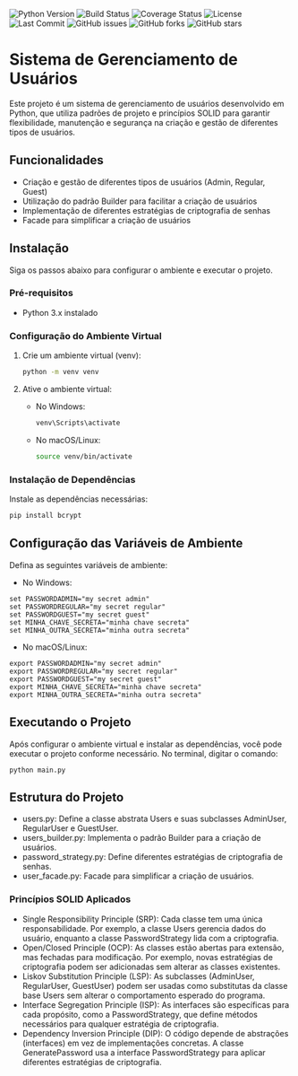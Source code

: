 ![Python Version](https://img.shields.io/badge/python-3.x-blue)
![Build Status](https://github.com/USERNAME/REPOSITORY/actions/workflows/main.yml/badge.svg)
![Coverage Status](https://coveralls.io/repos/github/USERNAME/REPOSITORY/badge.svg?branch=main)
![License](https://img.shields.io/badge/license-MIT-green)
![Last Commit](https://img.shields.io/github/last-commit/USERNAME/REPOSITORY)
![GitHub issues](https://img.shields.io/github/issues/USERNAME/REPOSITORY)
![GitHub forks](https://img.shields.io/github/forks/USERNAME/REPOSITORY)
![GitHub stars](https://img.shields.io/github/stars/USERNAME/REPOSITORY)


# Sistema de Gerenciamento de Usuários

Este projeto é um sistema de gerenciamento de usuários desenvolvido em Python, que utiliza padrões de projeto e princípios SOLID para garantir flexibilidade, manutenção e segurança na criação e gestão de diferentes tipos de usuários.

## Funcionalidades

- Criação e gestão de diferentes tipos de usuários (Admin, Regular, Guest)
- Utilização do padrão Builder para facilitar a criação de usuários
- Implementação de diferentes estratégias de criptografia de senhas
- Facade para simplificar a criação de usuários

## Instalação

Siga os passos abaixo para configurar o ambiente e executar o projeto.

### Pré-requisitos

- Python 3.x instalado

### Configuração do Ambiente Virtual

1. Crie um ambiente virtual (venv):

    ```bash
    python -m venv venv
    ```

2. Ative o ambiente virtual:

    - No Windows:
        ```bash
        venv\Scripts\activate
        ```

    - No macOS/Linux:
        ```bash
        source venv/bin/activate
        ```

### Instalação de Dependências

Instale as dependências necessárias:

```bash
pip install bcrypt
```

## Configuração das Variáveis de Ambiente

Defina as seguintes variáveis de ambiente:

* No Windows:
```=
set PASSWORDADMIN="my secret admin"
set PASSWORDREGULAR="my secret regular"
set PASSWORDGUEST="my secret guest"
set MINHA_CHAVE_SECRETA="minha chave secreta"
set MINHA_OUTRA_SECRETA="minha outra secreta"
```

* No macOS/Linux:
```=
export PASSWORDADMIN="my secret admin"
export PASSWORDREGULAR="my secret regular"
export PASSWORDGUEST="my secret guest"
export MINHA_CHAVE_SECRETA="minha chave secreta"
export MINHA_OUTRA_SECRETA="minha outra secreta"
```

## Executando o Projeto

Após configurar o ambiente virtual e instalar as dependências, você pode executar o projeto conforme necessário.
No terminal, digitar o comando:
```
python main.py
```

## Estrutura do Projeto

* users.py: Define a classe abstrata Users e suas subclasses AdminUser, RegularUser e GuestUser.
* users_builder.py: Implementa o padrão Builder para a criação de usuários.
* password_strategy.py: Define diferentes estratégias de criptografia de senhas.
* user_facade.py: Facade para simplificar a criação de usuários.

### Princípios SOLID Aplicados

* Single Responsibility Principle (SRP): Cada classe tem uma única responsabilidade. Por exemplo, a classe Users gerencia dados do usuário, enquanto a classe PasswordStrategy lida com a criptografia.
* Open/Closed Principle (OCP): As classes estão abertas para extensão, mas fechadas para modificação. Por exemplo, novas estratégias de criptografia podem ser adicionadas sem alterar as classes existentes.
* Liskov Substitution Principle (LSP): As subclasses (AdminUser, RegularUser, GuestUser) podem ser usadas como substitutas da classe base Users sem alterar o comportamento esperado do programa.
* Interface Segregation Principle (ISP): As interfaces são específicas para cada propósito, como a PasswordStrategy, que define métodos necessários para qualquer estratégia de criptografia.
* Dependency Inversion Principle (DIP): O código depende de abstrações (interfaces) em vez de implementações concretas. A classe GeneratePassword usa a interface PasswordStrategy para aplicar diferentes estratégias de criptografia.

